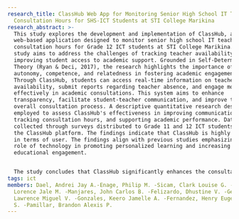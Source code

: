 ```yaml
---
research_title: ClassHub Web App for Monitoring Senior High School IT Teachers'
  Consultation Hours for SHS-ICT Students at STI College Marikina
research_abstract: >-
  This study explores the development and implementation of ClassHub, a
  web-based application designed to monitor senior high school IT teachers'
  consultation hours for Grade 12 ICT students at STI College Marikina. The
  study aims to address the challenges of tracking teacher availability and
  improving student access to academic support. Grounded in Self-Determination
  Theory (Ryan & Deci, 2017), the research highlights the importance of
  autonomy, competence, and relatedness in fostering academic engagement.
  Through ClassHub, students can access real-time information on teacher
  availability, submit reports regarding teacher absence, and engage more
  effectively in academic consultations. This system aims to enhance
  transparency, facilitate student-teacher communication, and improve the
  overall consultation process. A descriptive quantitative research design was
  employed to assess ClassHub's effectiveness in improving communication,
  tracking consultation hours, and supporting academic performance. Data was
  collected through surveys distributed to Grade 11 and 12 ICT students using
  the ClassHub platform. The findings indicate that ClassHub is highly effective
  in terms of user. The findings align with previous studies emphasizing the
  role of technology in promoting personalized learning and increasing
  educational engagement.


  The study concludes that ClassHub significantly enhances the consultation process by improving the accessibility and organization of teacher consultation hours. It recommends the wider adoption of the platform across educational institutions to foster better academic support and teacher accountability. Future research is suggested to explore the long-term impact of digital monitoring tools on student performance and the potential for expanding ClassHub's functionality. This study contributes to the growing body of literature on the integration of technology in education, emphasizing its role in facilitating effective academic support and fostering a more responsive learning environment.
tags: ict
members: Dael, Andrei Jay A.-Enage, Philip M. -Sicam, Clark Louise G. -Bañez,
  Lorence Jale M. -Manjares, John Carlos B. -Felizardo, Dhustine V. -Gerez,
  Lawrence Miguel V. -Gonzales, Keero Jamelle A. -Fernandez, Henry Eugene
  S. -Pamillar, Brandon Alexis P.
---
```

